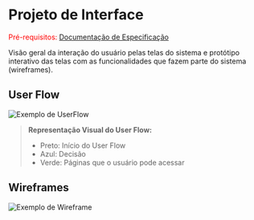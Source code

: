 
# Projeto de Interface

<span style="color:red">Pré-requisitos: <a href="2-Especificação do Projeto.md"> Documentação de Especificação</a></span>

Visão geral da interação do usuário pelas telas do sistema e protótipo interativo das telas com as funcionalidades que fazem parte do sistema (wireframes).


## User Flow

![Exemplo de UserFlow](https://user-images.githubusercontent.com/127263189/233222317-e80931e1-29f2-4dae-a567-97812dac210c.jpg)



>**Representação Visual do User Flow:**
> - Preto: Início do User Flow
> - Azul: Decisão
> - Verde: Páginas que o usuário pode acessar



## Wireframes

![Exemplo de Wireframe](https://user-images.githubusercontent.com/128766835/232623522-68d552b5-4551-46de-bfb5-5842cb40d870.png)
